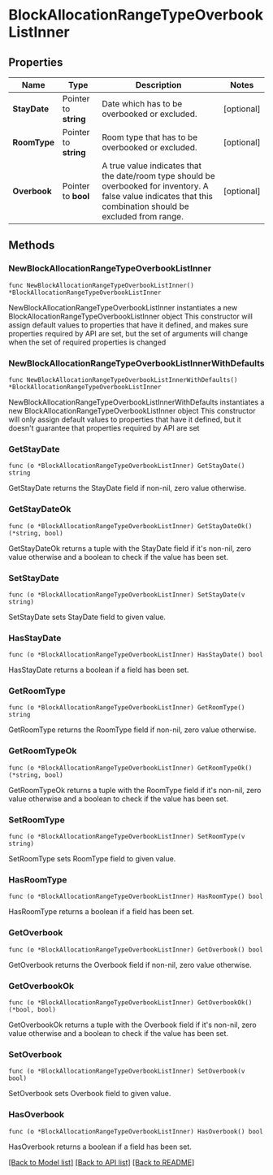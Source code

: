 # BlockAllocationRangeTypeOverbookListInner

## Properties

Name | Type | Description | Notes
------------ | ------------- | ------------- | -------------
**StayDate** | Pointer to **string** | Date which has to be overbooked or excluded. | [optional] 
**RoomType** | Pointer to **string** | Room type that has to be overbooked or excluded. | [optional] 
**Overbook** | Pointer to **bool** | A true value indicates that the date/room type should be overbooked for inventory. A false value indicates that this combination should be excluded from range. | [optional] 

## Methods

### NewBlockAllocationRangeTypeOverbookListInner

`func NewBlockAllocationRangeTypeOverbookListInner() *BlockAllocationRangeTypeOverbookListInner`

NewBlockAllocationRangeTypeOverbookListInner instantiates a new BlockAllocationRangeTypeOverbookListInner object
This constructor will assign default values to properties that have it defined,
and makes sure properties required by API are set, but the set of arguments
will change when the set of required properties is changed

### NewBlockAllocationRangeTypeOverbookListInnerWithDefaults

`func NewBlockAllocationRangeTypeOverbookListInnerWithDefaults() *BlockAllocationRangeTypeOverbookListInner`

NewBlockAllocationRangeTypeOverbookListInnerWithDefaults instantiates a new BlockAllocationRangeTypeOverbookListInner object
This constructor will only assign default values to properties that have it defined,
but it doesn't guarantee that properties required by API are set

### GetStayDate

`func (o *BlockAllocationRangeTypeOverbookListInner) GetStayDate() string`

GetStayDate returns the StayDate field if non-nil, zero value otherwise.

### GetStayDateOk

`func (o *BlockAllocationRangeTypeOverbookListInner) GetStayDateOk() (*string, bool)`

GetStayDateOk returns a tuple with the StayDate field if it's non-nil, zero value otherwise
and a boolean to check if the value has been set.

### SetStayDate

`func (o *BlockAllocationRangeTypeOverbookListInner) SetStayDate(v string)`

SetStayDate sets StayDate field to given value.

### HasStayDate

`func (o *BlockAllocationRangeTypeOverbookListInner) HasStayDate() bool`

HasStayDate returns a boolean if a field has been set.

### GetRoomType

`func (o *BlockAllocationRangeTypeOverbookListInner) GetRoomType() string`

GetRoomType returns the RoomType field if non-nil, zero value otherwise.

### GetRoomTypeOk

`func (o *BlockAllocationRangeTypeOverbookListInner) GetRoomTypeOk() (*string, bool)`

GetRoomTypeOk returns a tuple with the RoomType field if it's non-nil, zero value otherwise
and a boolean to check if the value has been set.

### SetRoomType

`func (o *BlockAllocationRangeTypeOverbookListInner) SetRoomType(v string)`

SetRoomType sets RoomType field to given value.

### HasRoomType

`func (o *BlockAllocationRangeTypeOverbookListInner) HasRoomType() bool`

HasRoomType returns a boolean if a field has been set.

### GetOverbook

`func (o *BlockAllocationRangeTypeOverbookListInner) GetOverbook() bool`

GetOverbook returns the Overbook field if non-nil, zero value otherwise.

### GetOverbookOk

`func (o *BlockAllocationRangeTypeOverbookListInner) GetOverbookOk() (*bool, bool)`

GetOverbookOk returns a tuple with the Overbook field if it's non-nil, zero value otherwise
and a boolean to check if the value has been set.

### SetOverbook

`func (o *BlockAllocationRangeTypeOverbookListInner) SetOverbook(v bool)`

SetOverbook sets Overbook field to given value.

### HasOverbook

`func (o *BlockAllocationRangeTypeOverbookListInner) HasOverbook() bool`

HasOverbook returns a boolean if a field has been set.


[[Back to Model list]](../README.md#documentation-for-models) [[Back to API list]](../README.md#documentation-for-api-endpoints) [[Back to README]](../README.md)


